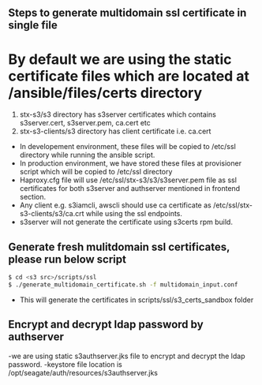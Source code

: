 ## Steps to generate multidomain ssl certificate in single file

# By default we are using the static certificate files which are located at <s3 src>/ansible/files/certs directory
1. stx-s3/s3 directory has s3server certificates which contains s3server.cert, s3server.pem, ca.cert etc
2. stx-s3-clients/s3 directory has client certificate i.e. ca.cert

- In developement environment, these files will be copied to /etc/ssl directory while running the ansible script.
- In production environment, we have stored these files at provisioner script which will be copied to /etc/ssl directory
- Haproxy.cfg file will use /etc/ssl/stx-s3/s3/s3server.pem file as ssl certificates for both s3server and authserver mentioned in frontend section.
- Any client e.g. s3iamcli, awscli should use ca certificate as /etc/ssl/stx-s3-clients/s3/ca.crt while using the ssl endpoints.
- s3server will not generate the certificate using s3certs rpm build.

## Generate fresh mulitdomain ssl certificates, please run below script
```sh
$ cd <s3 src>/scripts/ssl
$ ./generate_multidomain_certificate.sh -f multidomain_input.conf
```
- This will generate the certificates in <s3 src>scripts/ssl/s3_certs_sandbox folder

## Encrypt and decrypt ldap password by authserver
-we are using static s3authserver.jks file to encrypt and decrypt the ldap password.
-keystore file location is /opt/seagate/auth/resources/s3authserver.jks

